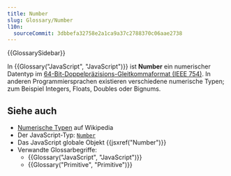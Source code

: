 ```yaml
---
title: Number
slug: Glossary/Number
l10n:
  sourceCommit: 3dbbefa32758e2a1ca9a37c2788370c06aae2738
---
```


{{GlossarySidebar}}

In {{Glossary("JavaScript", "JavaScript")}} ist **Number** ein numerischer Datentyp im [64-Bit-Doppelpräzisions-Gleitkommaformat (IEEE 754)](https://en.wikipedia.org/wiki/Double_precision_floating-point_format). In anderen Programmiersprachen existieren verschiedene numerische Typen; zum Beispiel Integers, Floats, Doubles oder Bignums.

## Siehe auch

- [Numerische Typen](https://en.wikipedia.org/wiki/Data_type#Numeric_types) auf Wikipedia
- Der JavaScript-Typ: [`Number`](/de/docs/Web/JavaScript/Guide/Data_structures#number_type)
- Das JavaScript globale Objekt {{jsxref("Number")}}
- Verwandte Glossarbegriffe:
  - {{Glossary("JavaScript", "JavaScript")}}
  - {{Glossary("Primitive", "Primitive")}}
